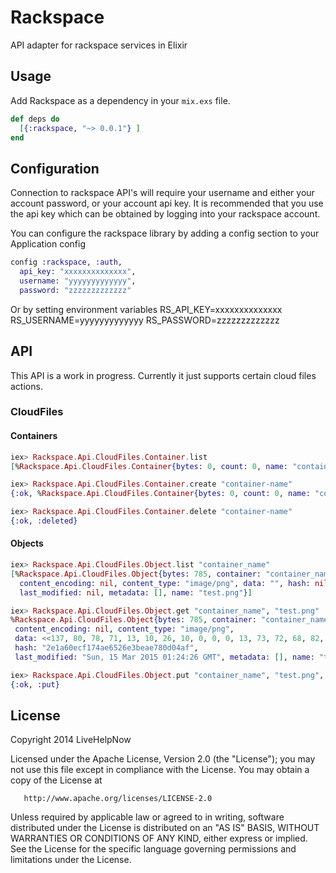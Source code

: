 # Rackspace
API adapter for rackspace services in Elixir

## Usage

Add Rackspace as a dependency in your `mix.exs` file.

```elixir
def deps do
  [{:rackspace, "~> 0.0.1"} ]
end
```

## Configuration
Connection to rackspace API's will require your username and either your account password, or your account api key. It is recommended that you use the api key which can be obtained by logging into your rackspace account.

You can configure the rackspace library by adding a config section to your Application config
```elixir
config :rackspace, :auth,
  api_key: "xxxxxxxxxxxxxx",
  username: "yyyyyyyyyyyyy",
  password: "zzzzzzzzzzzzz"
```

Or by setting environment variables
RS_API_KEY=xxxxxxxxxxxxxx
RS_USERNAME=yyyyyyyyyyyyy
RS_PASSWORD=zzzzzzzzzzzzz

## API

This API is a work in progress. Currently it just supports certain cloud files actions.

### CloudFiles

#### Containers

```elixir
iex> Rackspace.Api.CloudFiles.Container.list
[%Rackspace.Api.CloudFiles.Container{bytes: 0, count: 0, name: "container_name"}]

iex> Rackspace.Api.CloudFiles.Container.create "container-name"
{:ok, %Rackspace.Api.CloudFiles.Container{bytes: 0, count: 0, name: "container_name"}}

iex> Rackspace.Api.CloudFiles.Container.delete "container-name"
{:ok, :deleted}
```

#### Objects

```elixir
iex> Rackspace.Api.CloudFiles.Object.list "container_name"
[%Rackspace.Api.CloudFiles.Object{bytes: 785, container: "container_name",
  content_encoding: nil, content_type: "image/png", data: "", hash: nil,
  last_modified: nil, metadata: [], name: "test.png"}]

iex> Rackspace.Api.CloudFiles.Object.get "container_name", "test.png"
%Rackspace.Api.CloudFiles.Object{bytes: 785, container: "container_name",
 content_encoding: nil, content_type: "image/png",
 data: <<137, 80, 78, 71, 13, 10, 26, 10, 0, 0, 0, 13, 73, 72, 68, 82, 0, 0, 0, 16, 0, 0, 0, 16, 8, 3, 0, 0, 0, 40, 45, 15, 83, 0, 0, 1, 44, 80, 76, 84, 69, 0, 0, 0, 68, ...>>,
 hash: "2e1a60ecf174ae6526e3beae780d04af",
 last_modified: "Sun, 15 Mar 2015 01:24:26 GMT", metadata: [], name: "test.png"}

iex> Rackspace.Api.CloudFiles.Object.put "container_name", "test.png", <<>>
{:ok, :put}
```

## License

   Copyright 2014 LiveHelpNow

   Licensed under the Apache License, Version 2.0 (the "License");
   you may not use this file except in compliance with the License.
   You may obtain a copy of the License at

       http://www.apache.org/licenses/LICENSE-2.0

   Unless required by applicable law or agreed to in writing, software
   distributed under the License is distributed on an "AS IS" BASIS,
   WITHOUT WARRANTIES OR CONDITIONS OF ANY KIND, either express or implied.
   See the License for the specific language governing permissions and
   limitations under the License.
